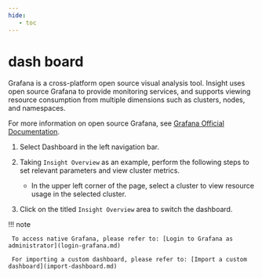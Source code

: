 ```yaml
---
hide:
   - toc
---
```


# dash board

Grafana is a cross-platform open source visual analysis tool. Insight uses open source Grafana to provide monitoring services, and supports viewing resource consumption from multiple dimensions such as clusters, nodes, and namespaces.

For more information on open source Grafana, see [Grafana Official Documentation](https://grafana.com/docs/grafana/latest/getting-started/?spm=a2c4g.11186623.0.0.1f34de53ksAH9a).

1. Select Dashboard in the left navigation bar.

     

2. Taking `Insight Overview` as an example, perform the following steps to set relevant parameters and view cluster metrics.

     - In the upper left corner of the page, select a cluster to view resource usage in the selected cluster.

     

3. Click on the titled `Insight Overview` area to switch the dashboard.

     

!!! note

     To access native Grafana, please refer to: [Login to Grafana as administrator](login-grafana.md)
    
     For importing a custom dashboard, please refer to: [Import a custom dashboard](import-dashboard.md)